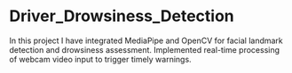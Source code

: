 # Driver_Drowsiness_Detection
In this project I have integrated MediaPipe and OpenCV for facial landmark detection and drowsiness assessment.
Implemented real-time processing of webcam video input to trigger timely warnings.
